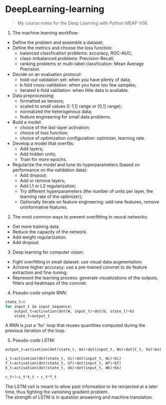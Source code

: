# DeepLearning-learning
>My course notes for the Deep Learning with Python MEAP V06.

1. The machine learning workflow:
* Define the problem and assemble a dataset;
* Define the metrics and choose the loss function:
	* balanced classfication problems: accuracy, ROC-AUC;
	* class-imbalanced problems: Precision-Recall;
	* ranking problems or multi-label classfication: Mean Average Precision.
* Decide on an evaluation protocol:
	* hold-out validation set: when you have plenty of data;
	* k-fold cross-validation: when you have too few samples;
	* iterated k-fold validation: when little data is avaliable.
* Data preprocessing:
	* formatted as tensors;
	* scaled to small values ([-1,1] range or [0,1] range);
	* normalized the heterogenous data;
	* feature engineering for small data problems.
* Build a model:
	* choice of the last-layer activation;
	* choice of loss function;
	* choice of optimization configuration: optimizer, learning rate.
* Develop a model that overfits:
	* Add layers;
	* Add hidden units;
	* Train for more epochs.
* Regularize the model and tune its hyperparameters (based on performance on the validation data):
	* Add dropout;
	* Add or remove layers;
	* Add L1 or L2 regularization;
	* Try different hyperparameters (the number of units per layer, the learning rate of the optimizer);
	* Optionally iterate on feature engineering: add new features, remove uninformative features.

2. The most common ways to prevent overfitting in neural networks:
* Get more training data.
* Reduce the capacity of the network.
* Add weight regularization.
* Add dropout.

3. Deep learning for computer vision:
* Fight overfitting in small dataset: use visual data augmentation;
* Achieve higher accuracy: use a pre-trained convnet to do feature extraction and fine-tuning;
* Represent the learning process: generate visualizations of the outputs, filters and heatmaps of the convnet.

4. Pseudo-code simple RNN:
```python
state_t=0
for input_t in input_sequence:
	output_t=activation(dot(W, input_t)+dot(U, state_t)+b)
	state_t=output_t
```
A RNN is just a 'for' loop that reuses quantities computed during the previous iteration of the loop.<br>

5. Pseudo-code LSTM:
```python
output_t=activation(dot(state_t, Uo)+dot(input_t, Wo)+dot(C_t, Vo)+bo)

i_t=activation(dot(state_t, Ui)+dot(input_t, Wi)+bi)
f_t=activation(dot(state_t, Uf)+dot(input_t, Wf)+bf)
k_t=activation(dot(state_t, Uk)+dot(input_t, Wk)+bk)

c_t+1=i_t*k_t + c_t*f_t 
```
The LSTM cell is meant to allow past information to be reinjected at a later time, thus fighting the vanishing gradient problem.<br>
The strength of LSTM is in question answering and machine translation.<br>

